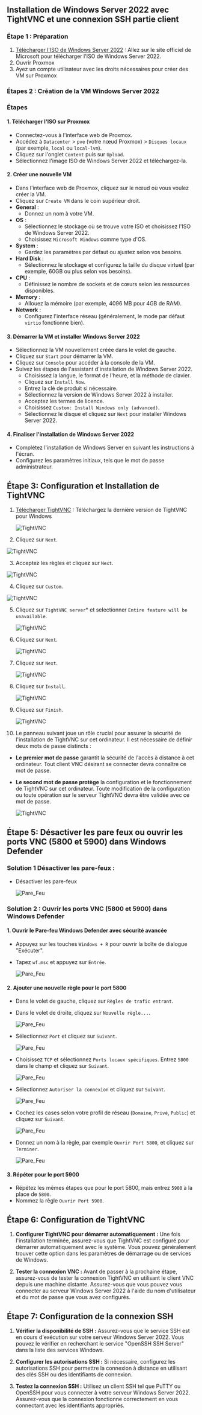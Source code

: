 ## Installation de Windows Server 2022 avec TightVNC et une connexion SSH partie client


### Étape 1 : Préparation

1. [Télécharger l'ISO de Windows Server 2022](https://www.microsoft.com/en-us/evalcenter/evaluate-windows-server-2022) : Allez sur le site officiel de Microsoft pour télécharger l'ISO de Windows Server 2022.
2. Ouvrir Proxmox
3. Ayez un compte utilisateur avec les droits nécessaires pour créer des VM sur Proxmox

### Étapes 2 : Création de la VM Windows Server 2022


### Étapes

#### 1. Télécharger l'ISO sur Proxmox

- Connectez-vous à l'interface web de Proxmox.
- Accédez à `Datacenter` > `pve` (votre nœud Proxmox) > `Disques locaux` (par exemple, `local` ou `local-lvm`).
- Cliquez sur l'onglet `Content` puis sur `Upload`.
- Sélectionnez l'image ISO de Windows Server 2022 et téléchargez-la.

#### 2. Créer une nouvelle VM

- Dans l'interface web de Proxmox, cliquez sur le nœud où vous voulez créer la VM.
- Cliquez sur `Create VM` dans le coin supérieur droit.
- **General** :
  - Donnez un nom à votre VM.
- **OS** :
  - Sélectionnez le stockage où se trouve votre ISO et choisissez l'ISO de Windows Server 2022.
  - Choisissez `Microsoft Windows` comme type d'OS.
- **System** :
  - Gardez les paramètres par défaut ou ajustez selon vos besoins.
- **Hard Disk** :
  - Sélectionnez le stockage et configurez la taille du disque virtuel (par exemple, 60GB ou plus selon vos besoins).
- **CPU** :
  - Définissez le nombre de sockets et de cœurs selon les ressources disponibles.
- **Memory** :
  - Allouez la mémoire (par exemple, 4096 MB pour 4GB de RAM).
- **Network** :
  - Configurez l'interface réseau (généralement, le mode par défaut `virtio` fonctionne bien).

#### 3. Démarrer la VM et installer Windows Server 2022

- Sélectionnez la VM nouvellement créée dans le volet de gauche.
- Cliquez sur `Start` pour démarrer la VM.
- Cliquez sur `Console` pour accéder à la console de la VM.
- Suivez les étapes de l'assistant d'installation de Windows Server 2022.
  - Choisissez la langue, le format de l'heure, et la méthode de clavier.
  - Cliquez sur `Install Now`.
  - Entrez la clé de produit si nécessaire.
  - Sélectionnez la version de Windows Server 2022 à installer.
  - Acceptez les termes de licence.
  - Choisissez `Custom: Install Windows only (advanced)`.
  - Sélectionnez le disque et cliquez sur `Next` pour installer Windows Server 2022.

#### 4. Finaliser l'installation de Windows Server 2022

- Complétez l'installation de Windows Server en suivant les instructions à l'écran.
- Configurez les paramètres initiaux, tels que le mot de passe administrateur.

## Étape 3: Configuration et Installation de TightVNC

1. [Télécharger TightVNC](https://www.tightvnc.com/download.php) : Téléchargez la dernière version de TightVNC pour Windows 
   
   ![TightVNC](images/Installation_TightVNC_1.png)

2. Cliquez sur `Next`.

  ![TightVNC](images/Installation_TightVNC_2.png)

3. Acceptez les règles et cliquez sur `Next`.

  ![TightVNC](images/Installation_TightVNC_3.png)

4. Cliquez sur `Custom`.

  ![TightVNC](images/Installation_TightVNC_4.png)

5. Cliquez sur `TightVNC server`* et selectionner `Entire feature will be unavailable`.

   ![TightVNC](images/Installation_TightVNC_5.png)

6. Cliquez sur `Next`.

   ![TightVNC](images/Installation_TightVNC_6.png)

7. Cliquez sur `Next`.

   ![TightVNC](images/Installation_TightVNC_7.png)

8. Cliquez sur `Install`.

   ![TightVNC](images/Installation_TightVNC_8.png)

9. Cliquez sur `Finish`.

   ![TightVNC](images/Installation_TightVNC_9.png)

10. Le panneau suivant joue un rôle crucial pour assurer la sécurité de l'installation de TightVNC sur cet ordinateur. Il est nécessaire de définir deux mots de passe distincts :

- **Le premier mot de passe** garantit la sécurité de l'accès à distance à cet ordinateur. Tout client VNC désirant se connecter devra connaître ce mot de passe.

- **Le second mot de passe protège** la configuration et le fonctionnement de TightVNC sur cet ordinateur. Toute modification de la configuration ou toute opération sur le serveur TightVNC devra être validée avec ce mot de passe.

   ![TightVNC](images/Installation_TightVNC_10.png)


## Étape 5: Désactiver les pare feux ou ouvrir les ports VNC (5800 et 5900) dans Windows Defender
  
  ### Solution 1 Désactiver les pare-feux :

 - Désactiver les pare-feux
   
     ![Pare_Feu](images/Pare_feu1.png)
   
  ### Solution 2 : Ouvrir les ports VNC (5800 et 5900) dans Windows Defender
  
  #### 1. Ouvrir le Pare-feu Windows Defender avec sécurité avancée

  - Appuyez sur les touches `Windows + R` pour ouvrir la boîte de dialogue "Exécuter".
  - Tapez `wf.msc` et appuyez sur `Entrée`.
  
     ![Pare_Feu](images/Pare_feu1.png)
 
  #### 2. Ajouter une nouvelle règle pour le port 5800

  - Dans le volet de gauche, cliquez sur `Règles de trafic entrant`.

  - Dans le volet de droite, cliquez sur `Nouvelle règle...`.

     ![Pare_Feu](images/Pare_feu2.png)
 
  - Sélectionnez `Port` et cliquez sur `Suivant`.

      ![Pare_Feu](images/Pare_feu3.png)

  - Choisissez `TCP` et sélectionnez `Ports locaux spécifiques`. Entrez `5800` dans le champ et cliquez sur `Suivant`.

      ![Pare_Feu](images/Pare_feu4.png)
    
  - Sélectionnez `Autoriser la connexion` et cliquez sur `Suivant`.

      ![Pare_Feu](images/Pare_feu5.png)
    
  - Cochez les cases selon votre profil de réseau (`Domaine`, `Privé`, `Public`) et cliquez sur `Suivant`.

     ![Pare_Feu](images/Pare_feu6.png)
 
  - Donnez un nom à la règle, par exemple `Ouvrir Port 5800`, et cliquez sur `Terminer`.
    
     ![Pare_Feu](images/Pare_feu7.png)

  #### 3. Répéter pour le port 5900

  - Répétez les mêmes étapes que pour le port 5800, mais entrez `5900` à la place de `5800`.
  - Nommez la règle `Ouvrir Port 5900`.

   
## Étape 6: Configuration de TightVNC 

1. **Configurer TightVNC pour démarrer automatiquement :** Une fois l'installation terminée, assurez-vous que TightVNC est configuré pour démarrer automatiquement avec le système. Vous pouvez généralement trouver cette option dans les paramètres de démarrage ou de services de Windows.

2. **Tester la connexion VNC :** Avant de passer à la prochaine étape, assurez-vous de tester la connexion TightVNC en utilisant le client VNC depuis une machine distante. Assurez-vous que vous pouvez vous connecter au serveur Windows Server 2022 à l'aide du nom d'utilisateur et du mot de passe que vous avez configurés.

## Étape 7: Configuration de la connexion SSH

1. **Vérifier la disponibilité de SSH :** Assurez-vous que le service SSH est en cours d'exécution sur votre serveur Windows Server 2022. Vous pouvez le vérifier en recherchant le service "OpenSSH SSH Server" dans la liste des services Windows.

2. **Configurer les autorisations SSH :** Si nécessaire, configurez les autorisations SSH pour permettre la connexion à distance en utilisant des clés SSH ou des identifiants de connexion.

3. **Testez la connexion SSH :** Utilisez un client SSH tel que PuTTY ou OpenSSH pour vous connecter à votre serveur Windows Server 2022. Assurez-vous que la connexion fonctionne correctement en vous connectant avec les identifiants appropriés.





  


